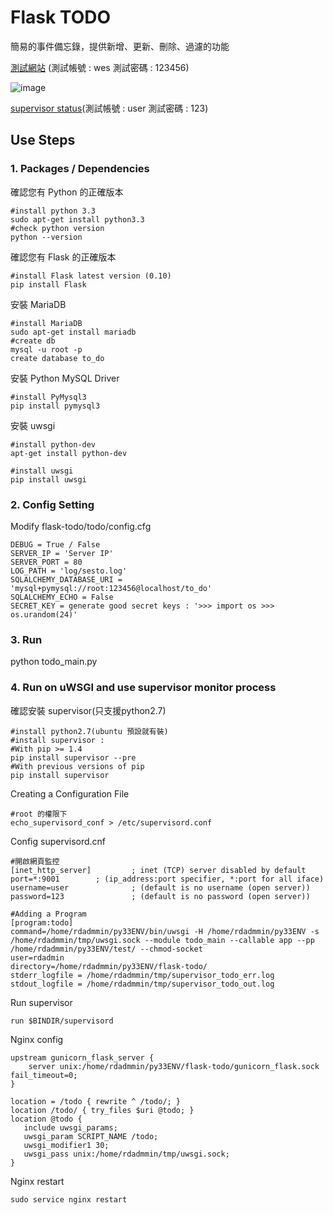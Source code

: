 # Flask TODO

簡易的事件備忘錄，提供新增、更新、刪除、過濾的功能

[測試網站](http://172.18.101.16/todo/) (測試帳號 : wes 測試密碼 : 123456)

![image](http://rtd.softstar.com.tw/softstar-web-technique/flask-todo/raw/master/doc/images/todo_login.jpg)

[supervisor status](http://172.18.101.16:9001/)(測試帳號 : user 測試密碼 : 123)

## Use Steps

### 1. Packages / Dependencies

確認您有 Python 的正確版本

    #install python 3.3
    sudo apt-get install python3.3
    #check python version
    python --version

確認您有 Flask 的正確版本

    #install Flask latest version (0.10)
    pip install Flask

安裝 MariaDB

    #install MariaDB
    sudo apt-get install mariadb
    #create db
    mysql -u root -p
    create database to_do

安裝 Python MySQL Driver

    #install PyMysql3
    pip install pymysql3

安裝 uwsgi

    #install python-dev
    apt-get install python-dev

    #install uwsgi
    pip install uwsgi


### 2. Config Setting

Modify flask-todo/todo/config.cfg

    DEBUG = True / False
    SERVER_IP = 'Server IP'
    SERVER_PORT = 80
    LOG_PATH = 'log/sesto.log'
    SQLALCHEMY_DATABASE_URI = 'mysql+pymysql://root:123456@localhost/to_do'
    SQLALCHEMY_ECHO = False
    SECRET_KEY = generate good secret keys : '>>> import os >>> os.urandom(24)'

### 3. Run

python todo_main.py

### 4. Run on uWSGI and use supervisor monitor process

確認安裝 supervisor(只支援python2.7)

    #install python2.7(ubuntu 預設就有裝)
    #install supervisor :
    #With pip >= 1.4
    pip install supervisor --pre
    #With previous versions of pip
    pip install supervisor

Creating a Configuration File

    #root 的權限下
    echo_supervisord_conf > /etc/supervisord.conf

Config supervisord.cnf

    #開啟網頁監控
    [inet_http_server]         ; inet (TCP) server disabled by default
    port=*:9001        ; (ip_address:port specifier, *:port for all iface)
    username=user              ; (default is no username (open server))
    password=123               ; (default is no password (open server))

    #Adding a Program
    [program:todo]
    command=/home/rdadmmin/py33ENV/bin/uwsgi -H /home/rdadmmin/py33ENV -s /home/rdadmmin/tmp/uwsgi.sock --module todo_main --callable app --pp /home/rdadmmin/py33ENV/test/ --chmod-socket
    user=rdadmin
    directory=/home/rdadmmin/py33ENV/flask-todo/
    stderr_logfile = /home/rdadmmin/tmp/supervisor_todo_err.log
    stdout_logfile = /home/rdadmmin/tmp/supervisor_todo_out.log

Run supervisor

    run $BINDIR/supervisord

Nginx config

    upstream gunicorn_flask_server {
        server unix:/home/rdadmmin/py33ENV/flask-todo/gunicorn_flask.sock fail_timeout=0;
    }

    location = /todo { rewrite ^ /todo/; }
    location /todo/ { try_files $uri @todo; }
    location @todo {
       include uwsgi_params;
       uwsgi_param SCRIPT_NAME /todo;
       uwsgi_modifier1 30;
       uwsgi_pass unix:/home/rdadmmin/tmp/uwsgi.sock;
    }

Nginx restart

    sudo service nginx restart